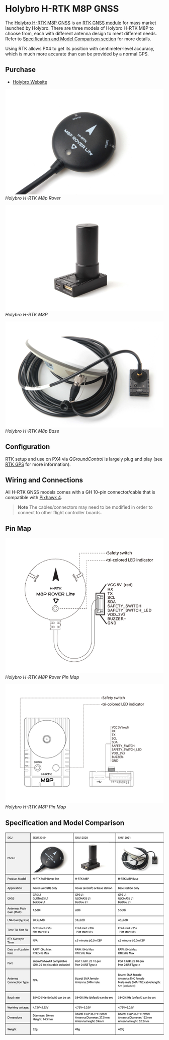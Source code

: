 # Holybro H-RTK M8P GNSS

The [Holybro H-RTK M8P GNSS](http://www.holybro.com/product/h-rtk-m8p-rover-lite/) is an [RTK GNSS module](../gps_compass/rtk_gps.md) for mass market launched by Holybro. There are three models of Holybro H-RTK M8P to choose from, each with different antenna design to meet different needs. Refer to [Specification and Model Comparison section](#Specification-and-Model-Comparison) for more details.

Using RTK allows PX4 to get its position with centimeter-level accuracy, which is much more accurate than can be provided by a normal GPS.

## Purchase

* [Holybro Website](https://shop.holybro.com/h-rtk-m8p_p1221.html)

![h-rtk_rover](../../assets/hardware/gps/rtk_holybro_h-rtk_rover.jpg)
*Holybro H-RTK M8p Rover*

![h-rtk](../../assets/hardware/gps/rtk_holybro_h-rtk.jpg)
*Holybro H-RTK M8P*

![h-rtk_base](../../assets/hardware/gps/rtk_holybro_h-rtk_base.jpg)
*Holybro H-RTK M8p Base*



## Configuration

RTK setup and use on PX4 via _QGroundControl_ is largely plug and play \(see [RTK GPS](../advanced_features/rtk-gps.md) for more information\).

## Wiring and Connections

All H-RTK GNSS models comes with a GH 10-pin connector/cable that is compatible with [Pixhawk 4](../flight_controller/pixhawk4.md).

> **Note** The cables/connectors may need to be modified in order to connect to other flight controller boards.

## Pin Map

![h-rtk_rover_pinmap](../../assets/hardware/gps/rtk_holybro_h-rtk_rover_pinmap.png)
*Holybro H-RTK M8P Rover Pin Map*

![h-rtk_pinmap](../../assets/hardware/gps/rtk_holybro_h-rtk_pinmap.png)
*Holybro H-RTK M8P Pin Map*

## Specification and Model Comparison

![h-rtk_spec](../../assets/hardware/gps/rtk_holybro_h-rtk_spec.png)
